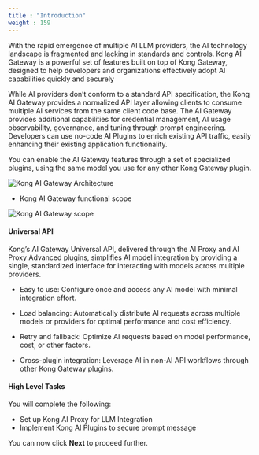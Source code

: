 ```yaml
---
title : "Introduction"
weight : 159
---
```


With the rapid emergence of multiple AI LLM providers, the AI technology landscape is fragmented and lacking in standards and controls. Kong AI Gateway is a powerful set of features built on top of Kong Gateway, designed to help developers and organizations effectively adopt AI capabilities quickly and securely

While AI providers don’t conform to a standard API specification, the Kong AI Gateway provides a normalized API layer allowing clients to consume multiple AI services from the same client code base. The AI Gateway provides additional capabilities for credential management, AI usage observability, governance, and tuning through prompt engineering. Developers can use no-code AI Plugins to enrich existing API traffic, easily enhancing their existing application functionality.

You can enable the AI Gateway features through a set of specialized plugins, using the same model you use for any other Kong Gateway plugin.

![Kong AI Gateway Architecture](/static/images/ai-gateway.png)

* Kong AI Gateway functional scope

![Kong AI Gateway scope](/static/images/ai_gateway_scope.png)



#### Universal API

Kong’s AI Gateway Universal API, delivered through the AI Proxy and AI Proxy Advanced plugins, simplifies AI model integration by providing a single, standardized interface for interacting with models across multiple providers.

* Easy to use: Configure once and access any AI model with minimal integration effort.

* Load balancing: Automatically distribute AI requests across multiple models or providers for optimal performance and cost efficiency.

* Retry and fallback: Optimize AI requests based on model performance, cost, or other factors.

* Cross-plugin integration: Leverage AI in non-AI API workflows through other Kong Gateway plugins.


#### High Level Tasks
You will complete the following:
* Set up Kong AI Proxy for LLM Integration
* Implement Kong AI Plugins to secure prompt message

You can now click **Next** to proceed further.